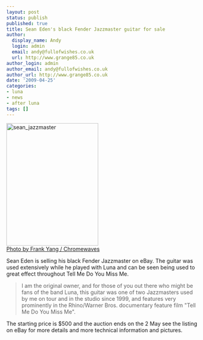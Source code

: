 ```yaml
---
layout: post
status: publish
published: true
title: Sean Eden's black Fender Jazzmaster guitar for sale
author:
  display_name: Andy
  login: admin
  email: andy@fullofwishes.co.uk
  url: http://www.grange85.co.uk
author_login: admin
author_email: andy@fullofwishes.co.uk
author_url: http://www.grange85.co.uk
date: '2009-04-25'
categories:
- luna
- news
- after luna
tags: []
---
```

<div class="imagebox-a"><a href="http://www.chromewaves.net/concertPhotos.php?concert=luna2&#038;id=09"><img src="https://media.fullofwishes.co.uk/ahfow/uploads/2009/04/sean_jazzmaster.jpg" alt="sean_jazzmaster" title="sean_jazzmaster" width="240" height="320" class="alignnone size-full wp-image-1197" /></a><br/><a href="http://www.chromewaves.net/concertPhotos.php?concertPhotosID=65">Photo by Frank Yang / Chromewaves</a></div>
<p>Sean Eden is selling his black Fender Jazzmaster on eBay. The guitar was used extensively while he played with Luna and can be seen being used to great effect throughout Tell Me Do You Miss Me. </p>
<blockquote><p>I am the original owner, and for those of you out there who might be fans of the band Luna, this guitar was one of two Jazzmasters used by me on tour and in the studio since 1999, and features very prominently in the Rhino/Warner Bros. documentary feature film "Tell Me Do You Miss Me".</p></blockquote>
<p>The starting price is $500 and the auction ends on the 2 May see the listing on eBay for more details and more technical information and pictures.</p>
